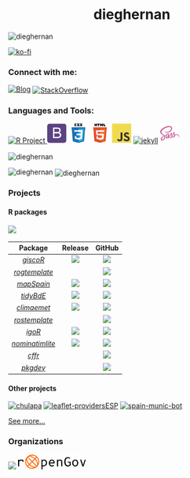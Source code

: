 <h1 align="center">dieghernan</h1>
<img src="https://komarev.com/ghpvc/?username=dieghernan&label=Profile%20views&color=44be16&style=flat" alt="dieghernan" />

[![ko-fi](https://img.shields.io/badge/buy%20me%20a%20coffee-donate-yellow.svg)](https://ko-fi.com/dieghernan)

<h3 align="left">Connect with me:</h3>
<p align="left">
<a href="https://dieghernan.github.io/"><img src="https://raw.githubusercontent.com/FortAwesome/Font-Awesome/master/svgs/solid/blog.svg" alt="Blog" height="30"></a>
    <a href="https://stackoverflow.com/users/7877917/dieghernan" target="blank"><img align="center" src="https://raw.githubusercontent.com/FortAwesome/Font-Awesome/master/svgs/brands/stack-overflow.svg" alt="StackOverflow" height="30" /></a>

</p>

<h3 align="left">Languages and Tools:</h3>
<p align="left">
    <a href="https://www.r-project.org/" target="_blank"><img src="https://www.r-project.org/Rlogo.png" alt="R Project" height="40" />   </a>
  <a href="https://getbootstrap.com" target="_blank"><img src="https://raw.githubusercontent.com/devicons/devicon/master/icons/bootstrap/bootstrap-plain.svg" alt="bootstrap" width="40" height="40" /></a>
    <a href="https://www.w3schools.com/css/" target="_blank"><img src="https://raw.githubusercontent.com/devicons/devicon/master/icons/css3/css3-original-wordmark.svg" alt="css3" width="40" height="40" /></a>
    <a href="https://www.w3.org/html/" target="_blank"><img src="https://raw.githubusercontent.com/devicons/devicon/master/icons/html5/html5-original-wordmark.svg" alt="html5" width="40" height="40" /></a>
    <a href="https://developer.mozilla.org/en-US/docs/Web/JavaScript" target="_blank"><img src="https://raw.githubusercontent.com/devicons/devicon/master/icons/javascript/javascript-original.svg" alt="javascript" width="40" height="40" /></a>
    <a href="https://jekyllrb.com/" target="_blank"><img src="https://www.vectorlogo.zone/logos/jekyllrb/jekyllrb-icon.svg" alt="jekyll" width="40" height="40" /></a>
    <a href="https://sass-lang.com" target="_blank"><img src="https://raw.githubusercontent.com/devicons/devicon/master/icons/sass/sass-original.svg" alt="sass" width="40" height="40" /></a>
</p>

<p><img align="center" src=https://cr-skills-chart-widget.azurewebsites.net/api/api?username=dieghernan&skills=JavaScript,R,HTML,CSS,SASS,Liquid&height=150&width=400" alt="dieghernan" /></p>

<p><img align="left" src="https://github-readme-stats.vercel.app/api?username=dieghernan&show_icons=true&locale=en" alt="dieghernan" /></p>

<p>&nbsp;<img align="center" src="https://github-readme-streak-stats.herokuapp.com/?user=dieghernan&" alt="dieghernan" /></p>

<h3 align="left">Projects</h3>

<h4 align="left">R packages</h4>

[![](https://dieghernan.r-universe.dev/badges/:total)](https://dieghernan.r-universe.dev/)

| Package | Release | GitHub |
|:----------------:|:----------------:|:----------------:|
| [_giscoR_](https://github.com/rOpenGov/giscoR) | [![](https://cranchecks.info/badges/worst/giscoR)](https://cran.r-project.org/package=giscoR) |[![](https://github.com/rOpenGov/giscoR/workflows/R-CMD-check/badge.svg)](https://github.com/rOpenGov/giscoR/actions?query=workflow:R-CMD-check) |
| [_rogtemplate_](https://github.com/rOpenGov/rogtemplate) | |[![](https://github.com/rOpenGov/rogtemplate/workflows/R-CMD-check/badge.svg)](https://github.com/rOpenGov/rogtemplate/actions?query=workflow:R-CMD-check) |
| [_mapSpain_](https://github.com/rOpenSpain/mapSpain) | [![](https://cranchecks.info/badges/worst/mapSpain)](https://cran.r-project.org/package=mapSpain) |[![](https://github.com/rOpenSpain/mapSpain/workflows/R-CMD-check/badge.svg)](https://github.com/rOpenSpain/mapSpain/actions?query=workflow:R-CMD-check) |
| [_tidyBdE_](https://github.com/rOpenSpain/tidyBdE) | [![](https://cranchecks.info/badges/worst/tidyBdE)](https://cran.r-project.org/package=tidyBdE) |[![](https://github.com/rOpenSpain/tidyBdE/workflows/R-CMD-check/badge.svg)](https://github.com/rOpenSpain/tidyBdE/actions?query=workflow:R-CMD-check) |
| [_climaemet_](https://github.com/rOpenSpain/climaemet) | [![](https://cranchecks.info/badges/worst/climaemet)](https://cran.r-project.org/package=climaemet) |[![](https://github.com/rOpenSpain/climaemet/workflows/R-CMD-check/badge.svg)](https://github.com/rOpenSpain/climaemet/actions?query=workflow:R-CMD-check) |
| [_rostemplate_](https://github.com/rOpenSpain/rostemplate) | |[![](https://github.com/rOpenSpain/rostemplate/workflows/R-CMD-check/badge.svg)](https://github.com/rOpenSpain/rostemplate/actions?query=workflow:R-CMD-check)|
| [_igoR_](https://github.com/dieghernan/igoR) | [![](https://cranchecks.info/badges/worst/igoR)](https://cran.r-project.org/package=igoR) |[![](https://github.com/dieghernan/igoR/workflows/R-CMD-check/badge.svg)](https://github.com/dieghernan/igoR/actions?query=workflow:R-CMD-check) |
| [_nominatimlite_](https://github.com/dieghernan/nominatimlite) | [![](https://cranchecks.info/badges/worst/nominatimlite)](https://cran.r-project.org/package=nominatimlite) |[![](https://github.com/dieghernan/nominatimlite/workflows/R-CMD-check/badge.svg)](https://github.com/dieghernan/nominatimlite/actions?query=workflow:R-CMD-check) |
| [_cffr_](https://github.com/dieghernan/cffr) |  |[![](https://github.com/dieghernan/cffr/workflows/R-CMD-check/badge.svg)](https://github.com/dieghernan/cffr/actions?query=workflow:R-CMD-check) |
| [_pkgdev_](https://github.com/dieghernan/pkgdev) |  |[![](https://github.com/dieghernan/pkgdev/workflows/R-CMD-check/badge.svg)](https://github.com/dieghernan/pkgdev/actions?query=workflow:R-CMD-check) |

<h4 align="left">Other projects</h4>

[![chulapa](https://github-readme-stats.vercel.app/api/pin/?username=dieghernan&repo=chulapa)](https://github.com/dieghernan/chulapa)
[![leaflet-providersESP](https://github-readme-stats.vercel.app/api/pin/?username=dieghernan&repo=leaflet-providersESP)](https://github.com/dieghernan/leaflet-providersESP)
[![spain-munic-bot](https://github-readme-stats.vercel.app/api/pin/?username=dieghernan&repo=spain-munic-bot)](https://github.com/dieghernan/spain-munic-bot)
    




[See more...](https://dieghernan.github.io/projects/)

<h3 align="left">Organizations</h3>
<a href="https://ropenspain.es/" target="blank"><img src='https://ropenspain.es/img/logo-small.png' height=30></a> <a href="http://ropengov.org/" target="blank"><img src='https://raw.githubusercontent.com/rOpenGov/homepage/master/static/images/logo2020_black_orange.svg' height=30></a>

